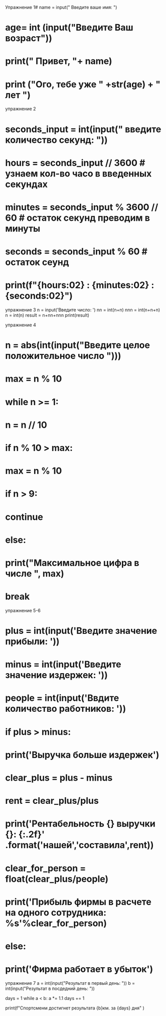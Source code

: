 Упражнение 1#
name = input(" Введите ваше имя: ")
# age= int (input("Введите Ваш возраст"))
#
# print(" Привет, "+ name)
# print ("Ого, тебе уже " +str(age) + " лет ")

упражнение 2
# seconds_input = int(input(" введите количество секунд: "))
# hours = seconds_input // 3600 # узнаем кол-во часо в введенных секундах
# minutes = seconds_input % 3600 // 60 # остаток секунд преводим в минуты
# seconds = seconds_input % 60 # остаток сеунд
#
# print(f"{hours:02} : {minutes:02} : {seconds:02}")

упражнение 3 
n = input('Введите число: ')
nn = int(n+n)
nnn = int(n+n+n)
n = int(n)
result = n+nn+nnn
print(result)

упражнение 4
# n = abs(int(input("Введите целое положительное число ")))
# max = n % 10
# while n >= 1:
#     n = n // 10
#     if n % 10 > max:
#         max = n % 10
#     if n > 9:
#         continue
#     else:
#         print("Максимальное цифра в числе ", max)
#         break

упражнение 5-6
# plus = int(input('Введите значение прибыли: '))
# minus = int(input('Введите значение издержек: '))
# people = int(input('Ввдите количество работников: '))
# if plus > minus:
#     print('Выручка больше издержек')
#     clear_plus = plus - minus
#     rent = clear_plus/plus
#     print('Рентабельность {} выручки {}: {:.2f}' .format('нашей','составила',rent))
#     clear_for_person = float(clear_plus/people)
#     print('Прибыль фирмы в расчете на одного сотрудника: %s'%clear_for_person)
# else:
#     print('Фирма работает в убыток')

упражнение 7
a = int(input("Результат в первый день: "))
b = int(input("Результат в посдедний день: "))

days = 1
while a < b:
    a *= 1.1
    days += 1

print(f"Спортсменм достигнет результата {b}км. за {days} дня" )
